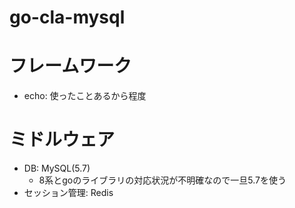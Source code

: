 # go-cla-mysql

# フレームワーク
- echo: 使ったことあるから程度

# ミドルウェア
- DB: MySQL(5.7)
  - 8系とgoのライブラリの対応状況が不明確なので一旦5.7を使う
- セッション管理: Redis